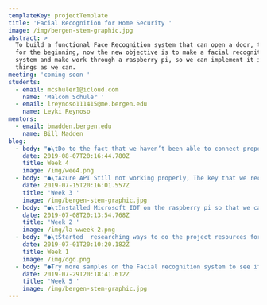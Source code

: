 ```yaml
---
templateKey: projectTemplate
title: 'Facial Recognition for Home Security '
image: /img/bergen-stem-graphic.jpg
abstract: >
  To build a functional Face Recognition system that can open a door, that was
  for the beginning, now the new objective is to make a facial recognition
  system and make work through a raspberry pi, so we can implement it in as many
  things as we can.
meeting: 'coming soon '
students:
  - email: mcshuler1@icloud.com
    name: 'Malcom Schuler '
  - email: lreynoso111415@me.bergen.edu
    name: Leyki Reynoso
mentors:
  - email: bmadden.bergen.edu
    name: Bill Madden
blog:
  - body: "●\tDo to the fact that we haven’t been able to connect properly to azure and the fact that every transaction was charging us money, we are now We decided to use OpenCV but trying to decide  which programming language we should use for it, C++ or python.\n\n○\tC++ Advantages: Both of us Have more experience with it and it is easier to work with in Visual basics, but it is harder not adaptable.\n\n○\tPython Advantages: the code can be used in Apple and Windows devices without a lot of changes and, because the two members have a different operating systems, this will simplify the testing between both computers.\n\n![](/img/weee4444.png)\n\n●\tSuccessfully downloaded the libraries on python and used a sample code to make facial recognition work using this source code, Trained it with samples of 3 different people putting 21 pictures each, it works, and is detecting pictures now.\n\n●Also successfully made live video detection but is detecting an unknown person as someone it knows which shouldn’t happen.\r\n\n●Another issue is that the code is not working on windows, just on mac."
    date: 2019-08-07T20:16:44.780Z
    title: Week 4
    image: /img/wee4.png
  - body: "●\tAzure API Still not working properly, The key that we receive to have access to the cloud is not being valid, and the use of OpenCV to do the FAcial recognition offline, even though cheap, may bring performance issues when used in the raspberry pi, our goal for this summer has changed to being able to detect faces in live video. Even though we are still aimg to open the door we figure out that we can do more than that so we are aiming to just be able to detect faces and after that expand on as many applications as we can."
    date: 2019-07-15T20:16:01.557Z
    title: 'Week 3 '
    image: /img/bergen-stem-graphic.jpg
  - body: "●\tInstalled Microsoft IOT on the raspberry pi so that we can connect to a remote computer to the raspberry pi so that it does the process, and then tells the raspberry what to do.\n\n●\tStarted looking for other methods for the use of facial recognition just in case that Microsoft azure does not work as well as we planned. In the process found out about Opencv an open source API used for image recognition, it can be used in may softwares andis free in contrast to Azure but because it not cloud based, we will need a way of processing the information in a decento computer and sent the results to the raspberry pi."
    date: 2019-07-08T20:13:54.768Z
    title: 'Week 2 '
    image: /img/la-wweek-2.png
  - body: "●\tStarted  researching ways to do the project resources for the project.\r\n\n●\tOur overall plan is to connect the camera and Microsoft azure which is a cloud API service with cognitive services capabilities that allow us to work with face detection, voice detection, etc. using this we confirm the face and tell the raspberry to open an electrical door lock if it is a valid person."
    date: 2019-07-01T20:10:20.182Z
    title: Week 1
    image: /img/dgd.png
  - body: "●Try more samples on the Facial recognition system to see if we can increase the accuracy by increasing the sample to 50 and there were no improvements.\n\n●After some research we found out about the method we were using called Hog which works with a small data set, is faster but less accurate.\r\n\n●Found out about CNN which is more accurate, yet it is way slower and in order to work need a huge dataset. Now we have to find better ways of implementing it taking into consideration the limited processing power we have."
    date: 2019-07-29T20:18:41.612Z
    title: 'Week 5 '
    image: /img/bergen-stem-graphic.jpg
---
```


